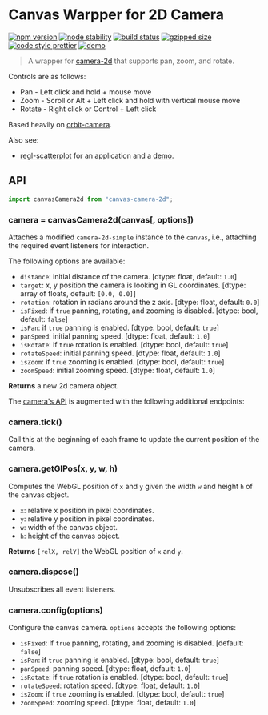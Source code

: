 # Canvas Warpper for 2D Camera

[![npm version](https://img.shields.io/npm/v/canvas-camera-2d.svg)](https://www.npmjs.com/package/canvas-camera-2d)
[![node stability](https://img.shields.io/badge/stability-experimental-EC5314.svg)](https://nodejs.org/api/documentation.html#documentation_stability_index)
[![build status](https://travis-ci.org/flekschas/canvas-camera-2d.svg?branch=master)](https://travis-ci.org/flekschas/canvas-camera-2d)
[![gzipped size](https://img.shields.io/badge/gzipped%20size-1.2%20KB-6ae3c7.svg)](https://unpkg.com/canvas-camera-2d)
[![code style prettier](https://img.shields.io/badge/code_style-prettier-ff69b4.svg)](https://github.com/prettier/prettier)
[![demo](https://img.shields.io/badge/demo-online-6ae3c7.svg)](https://flekschas.github.io/regl-scatterplot/)

> A wrapper for [camera-2d](https://github.com/flekschas/camera-2d) that supports pan, zoom, and rotate.

Controls are as follows:

- Pan - Left click and hold + mouse move
- Zoom - Scroll or Alt + Left click and hold with vertical mouse move
- Rotate - Right click or Control + Left click

Based heavily on [orbit-camera](http://github.com/mikolalysenko/orbit-camera).

Also see:

- [regl-scatterplot](https://github.com/flekschas/regl-scatterplot) for an application and a [demo](https://flekschas.github.io/regl-scatterplot/).

## API

```javascript
import canvasCamera2d from "canvas-camera-2d";
```

### camera = canvasCamera2d(canvas[, options])

Attaches a modified `camera-2d-simple` instance to the `canvas`, i.e., attaching the required event listeners for interaction.

The following options are available:

- `distance`: initial distance of the camera. [dtype: float, default: `1.0`]
- `target`: x, y position the camera is looking in GL coordinates. [dtype: array of floats, default: `[0.0, 0.0]`]
- `rotation`: rotation in radians around the z axis. [dtype: float, default: `0.0`]
- `isFixed`: if `true` panning, rotating, and zooming is disabled. [dtype: bool, default: `false`]
- `isPan`: if `true` panning is enabled. [dtype: bool, default: `true`]
- `panSpeed`: initial panning speed. [dtype: float, default: `1.0`]
- `isRotate`: if `true` rotation is enabled. [dtype: bool, default: `true`]
- `rotateSpeed`: initial panning speed. [dtype: float, default: `1.0`]
- `isZoom`: if `true` zooming is enabled. [dtype: bool, default: `true`]
- `zoomSpeed`: initial zooming speed. [dtype: float, default: `1.0`]

**Returns** a new 2d camera object.

The [camera's API](https://github.com/flekschas/camera-2d#api) is augmented with the following additional endpoints:

### camera.tick()

Call this at the beginning of each frame to update the current position of the camera.

### camera.getGlPos(x, y, w, h)

Computes the WebGL position of `x` and `y` given the width `w` and height `h` of the canvas object.

- `x`: relative x position in pixel coordinates.
- `y`: relative y position in pixel coordinates.
- `w`: width of the canvas object.
- `h`: height of the canvas object.

**Returns** `[relX, relY]` the WebGL position of `x` and `y`.

### camera.dispose()

Unsubscribes all event listeners.

### camera.config(options)

Configure the canvas camera. `options` accepts the following options:

- `isFixed`: if `true` panning, rotating, and zooming is disabled. [default: `false`]
- `isPan`: if `true` panning is enabled. [dtype: bool, default: `true`]
- `panSpeed`: panning speed. [dtype: float, default: `1.0`]
- `isRotate`: if `true` rotation is enabled. [dtype: bool, default: `true`]
- `rotateSpeed`: rotation speed. [dtype: float, default: `1.0`]
- `isZoom`: if `true` zooming is enabled. [dtype: bool, default: `true`]
- `zoomSpeed`: zooming speed. [dtype: float, default: `1.0`]
